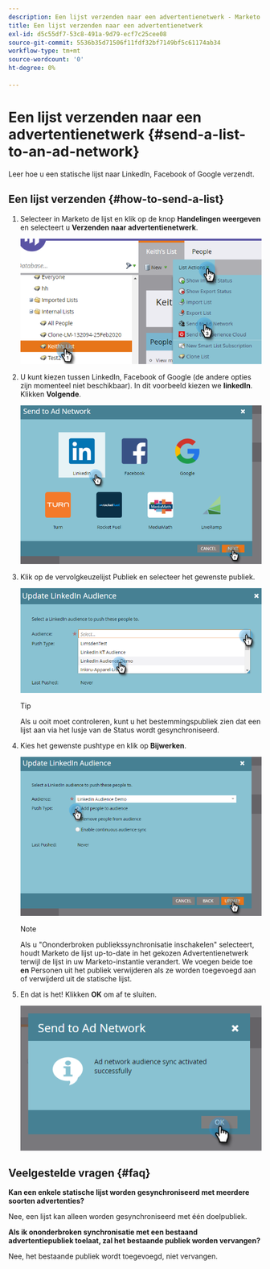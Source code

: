 ```yaml
---
description: Een lijst verzenden naar een advertentienetwerk - Marketo Docs - Productdocumentatie
title: Een lijst verzenden naar een advertentienetwerk
exl-id: d5c55df7-53c8-491a-9d79-ecf7c25cee08
source-git-commit: 5536b35d71506f11fdf32bf7149bf5c61174ab34
workflow-type: tm+mt
source-wordcount: '0'
ht-degree: 0%

---
```


# Een lijst verzenden naar een advertentienetwerk {#send-a-list-to-an-ad-network}

Leer hoe u een statische lijst naar LinkedIn, Facebook of Google verzendt.

## Een lijst verzenden {#how-to-send-a-list}

1. Selecteer in Marketo de lijst en klik op de knop **Handelingen weergeven** en selecteert u **Verzenden naar advertentienetwerk**.

   ![](assets/send-a-list-to-an-ad-network-1.png)

1. U kunt kiezen tussen LinkedIn, Facebook of Google (de andere opties zijn momenteel niet beschikbaar). In dit voorbeeld kiezen we **linkedIn**. Klikken **Volgende**.

   ![](assets/send-a-list-to-an-ad-network-2.png)

1. Klik op de vervolgkeuzelijst Publiek en selecteer het gewenste publiek.

   ![](assets/send-a-list-to-an-ad-network-3.png)

   >[!TIP]
   >
   >Als u ooit moet controleren, kunt u het bestemmingspubliek zien dat een lijst aan via het lusje van de Status wordt gesynchroniseerd.

1. Kies het gewenste pushtype en klik op **Bijwerken**.

   ![](assets/send-a-list-to-an-ad-network-4.png)

   >[!NOTE]
   >
   >Als u &quot;Ononderbroken publiekssynchronisatie inschakelen&quot; selecteert, houdt Marketo de lijst up-to-date in het gekozen Advertentienetwerk terwijl de lijst in uw Marketo-instantie verandert. We voegen beide toe **en** Personen uit het publiek verwijderen als ze worden toegevoegd aan of verwijderd uit de statische lijst.

1. En dat is het! Klikken **OK** om af te sluiten.

   ![](assets/send-a-list-to-an-ad-network-5.png)

## Veelgestelde vragen {#faq}

**Kan een enkele statische lijst worden gesynchroniseerd met meerdere soorten advertenties?**

Nee, een lijst kan alleen worden gesynchroniseerd met één doelpubliek.

**Als ik ononderbroken synchronisatie met een bestaand advertentiepubliek toelaat, zal het bestaande publiek worden vervangen?**

Nee, het bestaande publiek wordt toegevoegd, niet vervangen.
